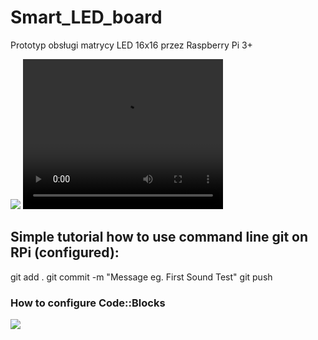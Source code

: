 # Smart_LED_board
Prototyp obsługi matrycy LED 16x16 przez Raspberry Pi 3+

<img src="./obj/test.gif">


<video width="320" height="240" controls>
  <source src="./obj/soundV.mp4" type="video/mp4">
Your browser does not support the video tag.
</video>

<h2>Simple tutorial how to use command line git on RPi (configured):</h2>
  git add .
  git commit -m "Message eg. First Sound Test"
  git push 

<h3> How to configure Code::Blocks</h3>
<img src="https://github.com/informacja/Smart_LED_board/blob/master/conf_codeblocks.png">
